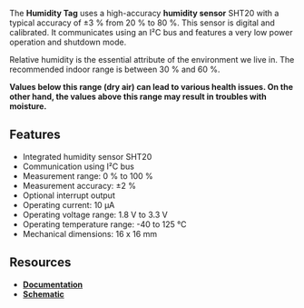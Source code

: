 The **Humidity Tag** uses a high-accuracy **humidity sensor** SHT20 with a typical accuracy of ±3 % from 20 % to 80 %. This sensor is digital and calibrated. It communicates using an I²C bus and features a very low power operation and shutdown mode.

Relative humidity is the essential attribute of the environment we live in. The recommended indoor range is between 30 % and 60 %.

**Values below this range (dry air) can lead to various health issues. On the other hand, the values above this range may result in troubles with moisture.**

## Features

* Integrated humidity sensor SHT20
* Communication using I²C bus
* Measurement range: 0 % to 100 %
* Measurement accuracy: ±2 %
* Optional interrupt output
* Operating current: 10 µA
* Operating voltage range: 1.8 V to 3.3 V
* Operating temperature range: -40 to 125 °C
* Mechanical dimensions: 16 x 16 mm

## Resources

* [**Documentation**](https://www.bigclown.com/doc/hardware/about-humidity-tag/)
* [**Schematic**](https://github.com/bigclownlabs/bc-hardware/tree/master/out/bc-tag-humidity)
